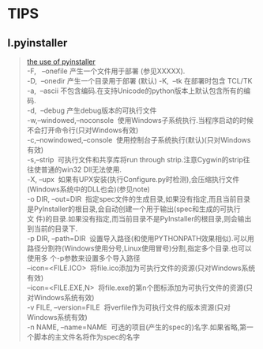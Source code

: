# TIPS

## Ⅰ.pyinstaller
>[the use of pyinstaller](https://blog.csdn.net/qq_34106574/article/details/82964110)  
-F, &nbsp; –onefile	产生一个文件用于部署 (参见XXXXX).  
-D, &nbsp;–onedir	产生一个目录用于部署 (默认)
-K, &nbsp;–tk	在部署时包含 TCL/TK  
-a, &nbsp;–ascii	不包含编码.在支持Unicode的python版本上默认包含所有的编码.  
-d, &nbsp;–debug	产生debug版本的可执行文件  
-w,–windowed,–noconsole	&nbsp;使用Windows子系统执行.当程序启动的时候不会打开命令行(只对Windows有效)  
-c,–nowindowed,–console	&nbsp;使用控制台子系统执行(默认)(只对Windows有效)  
-s,–strip	&nbsp;可执行文件和共享库将run through strip.注意Cygwin的strip往往使普通的win32 Dll无法使用.  
-X, –upx	&nbsp;如果有UPX安装(执行Configure.py时检测),会压缩执行文件(Windows系统中的DLL也会)(参见note)  
-o DIR, –out=DIR	&nbsp;指定spec文件的生成目录,如果没有指定,而且当前目录是PyInstaller的根目录,会自动创建一个用于输出(spec和生成的可执行文&nbsp;件)的目录.如果没有指定,而当前目录不是PyInstaller的根目录,则会输出到当前的目录下.  
-p DIR, –path=DIR	&nbsp;设置导入路径(和使用PYTHONPATH效果相似).可以用路径分割符(Windows使用分号,Linux使用冒号)分割,指定多个目录.也可以使用多&nbsp;个-p参数来设置多个导入路径  
–icon=<FILE.ICO>	&nbsp;将file.ico添加为可执行文件的资源(只对Windows系统有效)  
–icon=<FILE.EXE,N>	&nbsp;将file.exe的第n个图标添加为可执行文件的资源(只对Windows系统有效)  
-v FILE, –version=FILE	&nbsp;将verfile作为可执行文件的版本资源(只对Windows系统有效)  
-n NAME, –name=NAME	&nbsp;可选的项目(产生的spec的)名字.如果省略,第一个脚本的主文件名将作为spec的名字  
